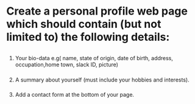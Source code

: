 # Create a personal profile web page which should contain (but not limited to) the following details:
##
1. Your bio-data e.g( name, state of origin, date of birth, address, occupation,home town, slack ID, picture)
###
2. A summary about yourself (must include your hobbies and interests).
###
3. Add a contact form at the bottom of your page.
